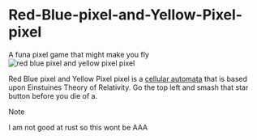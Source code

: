 # Red-Blue-pixel-and-Yellow-Pixel-pixel
A funa pixel game that might make you fly
![red blue pixel and yellow pixel pixel](https://github.com/cash-i1/Red-Blue-pixel-and-Yellow-Pixel-pixel/assets/117874913/393bca5c-41f8-4a14-9b09-f5286598226b)

Red Blue pixel and Yellow Pixel pixel is a [cellular automata](https://en.wikipedia.org/wiki/Cellular_automaton) that is based upon Einstuines Theory of Relativity. Go the top left and smash that star button before you die of a.

> [!NOTE]
> I am not good at rust so this wont be AAA
